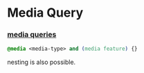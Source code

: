 # Media Query

### [media queries](https://polypane.app/blog/the-complete-guide-to-css-media-queries/)
```css
@media <media-type> and (media feature) {}
```

nesting is also possible.
```css

```